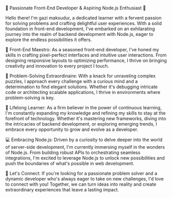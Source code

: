 🚀 Passionate Front-End Developer & Aspiring Node.js Enthusiast 🌟

Hello there! I'm gazi maksudur, a dedicated learner with a fervent passion for solving problems and crafting delightful user experiences. With a solid foundation in front-end development, I've embarked on an exhilarating journey into the realm of backend development with Node.js, eager to explore the endless possibilities it offers.

🎨 Front-End Maestro:
As a seasoned front-end developer, I've honed my skills in crafting pixel-perfect interfaces and intuitive user interactions. From designing responsive layouts to optimizing performance, I thrive on bringing creativity and innovation to every project I touch.

🔧 Problem-Solving Extraordinaire:
With a knack for unraveling complex puzzles, I approach every challenge with a curious mind and a determination to find elegant solutions. Whether it's debugging intricate code or architecting scalable applications, I thrive in environments where problem-solving is key.

🌱 Lifelong Learner:
As a firm believer in the power of continuous learning, I'm constantly expanding my knowledge and refining my skills to stay at the forefront of technology. Whether it's mastering new frameworks, diving into the intricacies of backend development, or exploring emerging trends, I embrace every opportunity to grow and evolve as a developer.

💻 Embracing Node.js:
Driven by a curiosity to delve deeper into the world of server-side development, I'm currently immersing myself in the wonders of Node.js. From building robust APIs to orchestrating seamless integrations, I'm excited to leverage Node.js to unlock new possibilities and push the boundaries of what's possible in web development.

🌟 Let's Connect:
If you're looking for a passionate problem solver and a dynamic developer who's always eager to take on new challenges, I'd love to connect with you! Together, we can turn ideas into reality and create extraordinary experiences that leave a lasting impact.
